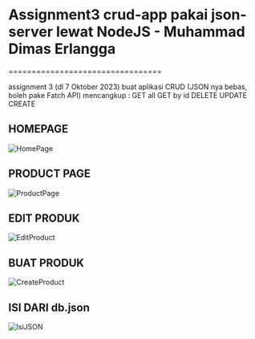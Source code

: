 # Assignment3 crud-app pakai json-server lewat NodeJS - Muhammad Dimas Erlangga
=================================

assignment 3 (dl 7 Oktober 2023) buat aplikasi CRUD (JSON nya bebas, boleh pake Fatch API) mencangkup : GET all  GET by id DELETE UPDATE CREATE


HOMEPAGE
---------------------------------------------------------------------------------------------------------

![HomePage](https://github.com/Berjiwasantuy/Assignment3JSONCRUD-Dimas/assets/89184237/0912009e-6a40-4bd8-8e6a-3a10cdbf7017)


PRODUCT PAGE
---------------------------------------------------------------------------------------------------------
![ProductPage](https://github.com/Berjiwasantuy/Assignment3JSONCRUD-Dimas/assets/89184237/68ab4e04-599c-49fc-826f-c233e0098f49)


EDIT PRODUK
---------------------------------------------------------------------------------------------------------
![EditProduct](https://github.com/Berjiwasantuy/Assignment3JSONCRUD-Dimas/assets/89184237/f38dc1d0-e58f-4048-be72-b217e2ad8802)


BUAT PRODUK
---------------------------------------------------------------------------------------------------------
![CreateProduct](https://github.com/Berjiwasantuy/Assignment3JSONCRUD-Dimas/assets/89184237/7a089df5-570b-4a57-bb2b-3002a1e475ab)

ISI DARI db.json
---------------------------------------------------------------------------------------------------------
![IsiJSON](https://github.com/Berjiwasantuy/Assignment3JSONCRUD-Dimas/assets/89184237/aa63bea8-2b38-451b-9926-9c5bdbb057bf)
